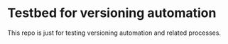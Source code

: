 # Testbed for versioning automation

This repo is just for testing versioning automation and related processes.
